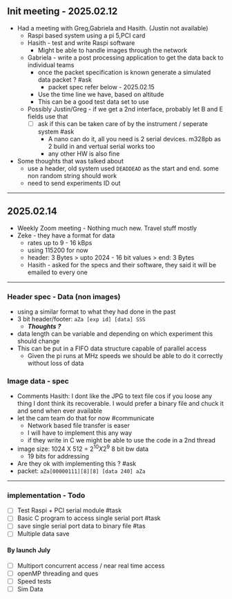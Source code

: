 ## Init meeting  - 2025.02.12

- Had a meeting with Greg,Gabriela and Hasith. (Justin not available)
	- Raspi based system using a pi 5,PCI card 
	- Hasith - test and write Raspi software
		- Might be able to handle images through the network
	- Gabriela - write a post processing application to get the data back to individual teams
		- once the packet specification is known generate a simulated data packet ? #ask 
			- packet spec refer below - 2025.02.15
		- Use the time line we have, based on altitude
		- This can be a good test data set to use
	- Possibly Justin/Greg -  if we get a 2nd interface, probably let B and E fields use that 
		- [ ] ask if this can be taken care of by the instrument / seperate system #ask
			- A nano can do it, all you need is 2 serial devices. m328pb as 2 build in and vertual serial works too 
			- any other HW is also fine
- Some thoughts that was talked about
	- use a header, old system used `DEADDEAD` as the start and end. some non random string should work
	- need to send experiments ID out 
---
## 2025.02.14 

- Weekly Zoom meeting - Nothing much new. Travel stuff mostly
- Zeke -  they have a format for data
	- rates up to 9 - 16 kBps
	- using 115200 for now
	- header: 3 Bytes > upto 2024 - 16 bit values > end: 3 Bytes
	- Hasith - asked for the specs and their software, they said it will be emailed to every one

---
### Header spec - Data (non images)

- using a similar format to what they had done in the past
- 3 bit header/footer: `aZa [exp id] [data] SSS`
	- ***Thoughts ?***
- data length can be variable and depending on which experiment this should change
- This can be put in a FIFO data structure capable of parallel access
	- Given the pi runs at MHz speeds we should be able to do it correctly without loss of data
### Image data - spec

- Comments Hasith: I dont like the JPG to text file cos if you loose any thing I dont think its recoverable. I would prefer a binary file and chuck it and send when ever available
- let the cam team do that for now #communicate
	- Network based file transfer is easer 
	- I will have to implement this any way
	- if they write in C we might be able to use the code in a 2nd thread
- image size: 1024 X 512 = $2^{10} X 2^9$  8 bit bw data
	- 19 bits for addressing
- Are they ok with implementing this ? #ask 
- packet: `aZa[00000111][8][8] [data 240] aZa`


---
### implementation - Todo

- [ ] Test Raspi + PCI serial module #task
- [ ] Basic C program to access single serial port #task
- [ ] save single serial port data to binary file #tas
- [ ] Multiple data save
#### By launch July 
- [ ] Multiport concurrent access / near real time access
- [ ] openMP threading and ques
- [ ] Speed tests
- [ ] Sim Data